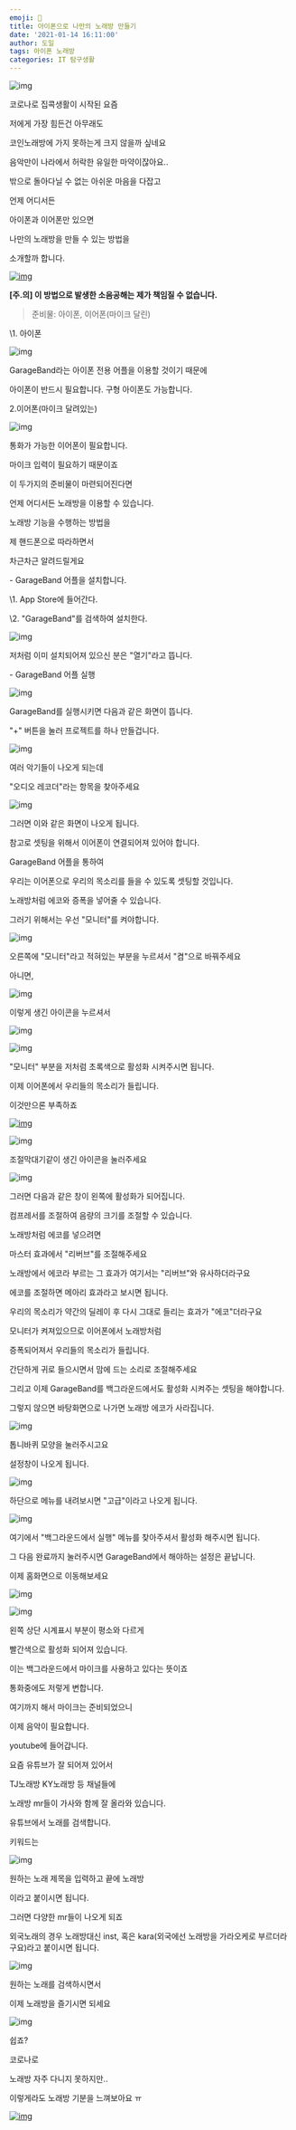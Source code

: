 ```yaml
---
emoji: 🧐
title: 아이폰으로 나만의 노래방 만들기
date: '2021-01-14 16:11:00'
author: 도일
tags: 아이폰 노래방
categories: IT 탐구생활
---
```

![img](./img/노래방.png)



코로나로 집콕생활이 시작된 요즘

저에게 가장 힘든건 아무래도

코인노래방에 가지 못하는게 크지 않을까 싶네요

음악만이 나라에서 허락한 유일한 마약이잖아요..



밖으로 돌아다닐 수 없는 아쉬운 마음을 다잡고

언제 어디서든

아이폰과 이어폰만 있으면

나만의 노래방을 만들 수 있는 방법을

소개할까 합니다.

[![img](./img/original_12.gif)](https://blog.naver.com/PostView.naver?blogId=kdi3939&logNo=222207222644&parentCategoryNo=&categoryNo=80&viewDate=&isShowPopularPosts=false&from=postList#)



**[주.의] 이 방법으로 발생한 소음공해는 제가 책임질 수 없습니다.**





> 준비물: 아이폰, 이어폰(마이크 달린)

\1. 아이폰

![img](./img/image-1636010423738265.png)

GarageBand라는 아이폰 전용 어플을 이용할 것이기 때문에

아이폰이 반드시 필요합니다. 구형 아이폰도 가능합니다.



2.이어폰(마이크 달려있는)

![img](./img/image-1636010423738266.png)

통화가 가능한 이어폰이 필요합니다.

마이크 입력이 필요하기 때문이죠



이 두가지의 준비물이 마련되어진다면

언제 어디서든 노래방을 이용할 수 있습니다.



노래방 기능을 수행하는 방법을

제 핸드폰으로 따라하면서

차근차근 알려드릴게요



\- GarageBand 어플을 설치합니다.

\1. App Store에 들어간다.

\2. "GarageBand"를 검색하여 설치한다.

![img](./img/image-1636010423738267.png)

저처럼 이미 설치되어져 있으신 분은 "열기"라고 뜹니다.



\- GarageBand 어플 실행

![img](./img/image-1636010423738268.png)

GarageBand를 실행시키면 다음과 같은 화면이 뜹니다.

"+" 버튼을 눌러 프로젝트를 하나 만들겁니다.

![img](./img/image-1636010423738269.png)

여러 악기들이 나오게 되는데

"오디오 레코더"라는 항목을 찾아주세요



![img](./img/image-1636010423738270.png)

그러면 이와 같은 화면이 나오게 됩니다.

참고로 셋팅을 위해서 이어폰이 연결되어져 있어야 합니다.

GarageBand 어플을 통하여

우리는 이어폰으로 우리의 목소리를 들을 수 있도록 셋팅할 것입니다.

노래방처럼 에코와 증폭을 넣어줄 수 있습니다.

그러기 위해서는 우선 "모니터"를 켜야합니다.



![img](./img/image-1636010423738271.png)



오른쪽에 "모니터"라고 적혀있는 부분을 누르셔서 "켬"으로 바꿔주세요



아니면,

![img](./img/image.png)

이렇게 생긴 아이콘을 누르셔서

![img](./img/image-1636010423738273.png)

![img](./img/image-1636010423738274.png)

"모니터" 부분을 저처럼 초록색으로 활성화 시켜주시면 됩니다.

이제 이어폰에서 우리들의 목소리가 들립니다.

이것만으론 부족하죠

[![img](./img/original_17.gif)](https://blog.naver.com/PostView.naver?blogId=kdi3939&logNo=222207222644&parentCategoryNo=&categoryNo=80&viewDate=&isShowPopularPosts=false&from=postList#)

![img](./img/image-1636010423738276.png)

조절막대기같이 생긴 아이콘을 눌러주세요

![img](./img/image-1636010423738277.png)

그러면 다음과 같은 창이 왼쪽에 활성화가 되어집니다.

컴프레서를 조절하여 음량의 크기를 조절할 수 있습니다.



노래방처럼 에코를 넣으려면

마스터 효과에서 "리버브"를 조절해주세요

노래방에서 에코라 부르는 그 효과가 여기서는 "리버브"와 유사하더라구요



에코를 조절하면 메아리 효과라고 보시면 됩니다.

우리의 목소리가 약간의 딜레이 후 다시 그대로 들리는 효과가 "에코"더라구요



모니터가 켜져있으므로 이어폰에서 노래방처럼

증폭되어져서 우리들의 목소리가 들립니다.

간단하게 귀로 들으시면서 맘에 드는 소리로 조절해주세요



그리고 이제 GarageBand를 백그라운드에서도 활성화 시켜주는 셋팅을 해야합니다.

그렇지 않으면 바탕화면으로 나가면 노래방 에코가 사라집니다.

![img](./img/image-1636010423738278.png)

톱니바퀴 모양을 눌러주시고요

설정창이 나오게 됩니다.

![img](./img/image-1636010423738279.png)

하단으로 메뉴를 내려보시면 "고급"이라고 나오게 됩니다.

![img](./img/image-1636010423738280.png)

여기에서 "백그라운드에서 실행" 메뉴를 찾아주셔서 활성화 해주시면 됩니다.

그 다음 완료까지 눌러주시면 GarageBand에서 해야하는 설정은 끝납니다.

이제 홈화면으로 이동해보세요

![img](./img/image-1636010423738281.png)

![img](./img/image-1636010423739282.png)

왼쪽 상단 시계표시 부분이 평소와 다르게

빨간색으로 활성화 되어져 있습니다.

이는 백그라운드에서 마이크를 사용하고 있다는 뜻이죠

통화중에도 저렇게 변합니다.



여기까지 해서 마이크는 준비되었으니

이제 음악이 필요합니다.



youtube에 들어갑니다.

요즘 유튜브가 잘 되어져 있어서

TJ노래방 KY노래방 등 채널들에

노래방 mr들이 가사와 함께 잘 올라와 있습니다.



유튜브에서 노래를 검색합니다. 

키워드는

![img](./img/image-1636010423739283.png)

원하는 노래 제목을 입력하고 끝에 노래방

이라고 붙이시면 됩니다.

그러면 다양한 mr들이 나오게 되죠

외국노래의 경우 노래방대신 inst, 혹은 kara(외국에선 노래방을 가라오케로 부르더라구요)라고 붙이시면 됩니다.

![img](./img/image-1636010423739284.png)

원하는 노래를 검색하시면서

이제 노래방을 즐기시면 되세요

![img](./img/image-1636010423739285.png)



쉽죠?

코로나로

노래방 자주 다니지 못하지만..

이렇게라도 노래방 기분을 느껴보아요 ㅠ

[![img](./img/original_21.gif)](https://blog.naver.com/PostView.naver?blogId=kdi3939&logNo=222207222644&parentCategoryNo=&categoryNo=80&viewDate=&isShowPopularPosts=false&from=postList#)